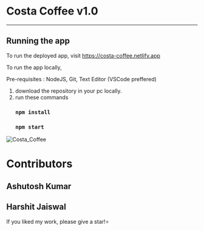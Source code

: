 # Costa Coffee v1.0
---
## Running the app

To run the deployed app, visit https://costa-coffee.netlify.app

To run the app locally, 

Pre-requisites : NodeJS, Git, Text Editor (VSCode preffered)

1.  download the repository in your pc locally.
2.  run these commands
    ### `npm install`
    ### `npm start`

![Costa_Coffee](https://user-images.githubusercontent.com/40117155/282278443-7a2c03cd-6cb6-41ea-9592-61513138d6be.png)

# Contributors
## Ashutosh Kumar
## Harshit Jaiswal
    
If you liked my work, please give a star!⭐️

